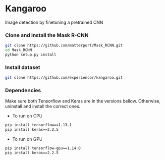 # Kangaroo
Image detection by finetuning a pretrained CNN

### Clone and install the Mask R-CNN
```bash
git clone https://github.com/matterport/Mask_RCNN.git
cd Mask_RCNN
python setup.py install
```

### Install dataset
```bash
git clone https://github.com/experiencor/kangaroo.git
```

### Dependencies
Make sure both Tensorflow and Keras are in the versions bellow. Otherwise, uninstall and install the correct ones.
* To run on CPU
```bash
pip install tensorflow==1.13.1
pip install keras==2.2.5
```
* To run on GPU
```bash
pip install tensorflow-gpu==1.14.0
pip install keras==2.2.5
```

